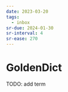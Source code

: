 ```yaml
---
date: 2023-03-20
tags:
  - inbox
sr-due: 2024-01-30
sr-interval: 4
sr-ease: 270
---
```

# GoldenDict

TODO: add term
